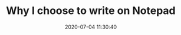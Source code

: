 ---
title: Why I choose to write on Notepad
#subtitle: "This is hexo theme Demo."
date: 2020-07-04 11:30:40
header-img: "/img/article_header/article_header.png"
---